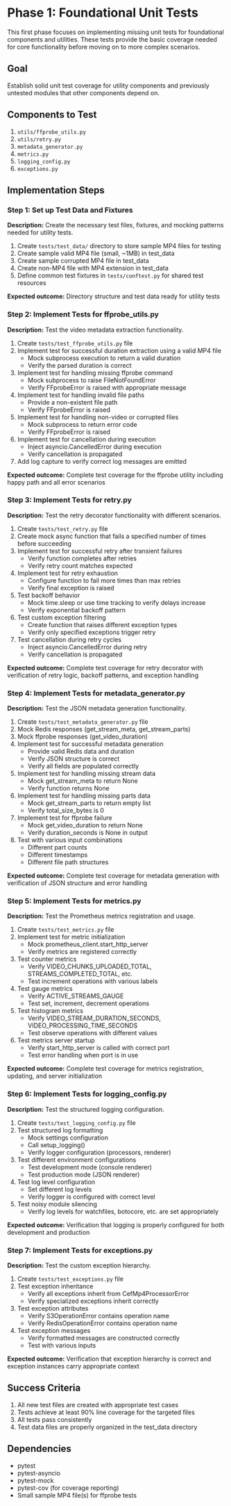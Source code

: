 # Phase 1: Foundational Unit Tests

This first phase focuses on implementing missing unit tests for foundational components and utilities. These tests provide the basic coverage needed for core functionality before moving on to more complex scenarios.

## Goal

Establish solid unit test coverage for utility components and previously untested modules that other components depend on.

## Components to Test

1. `utils/ffprobe_utils.py`
2. `utils/retry.py`
3. `metadata_generator.py`
4. `metrics.py`
5. `logging_config.py`
6. `exceptions.py`

## Implementation Steps

### Step 1: Set up Test Data and Fixtures

**Description:** Create the necessary test files, fixtures, and mocking patterns needed for utility tests.

1. Create `tests/test_data/` directory to store sample MP4 files for testing
2. Create sample valid MP4 file (small, ~1MB) in test_data
3. Create sample corrupted MP4 file in test_data
4. Create non-MP4 file with MP4 extension in test_data
5. Define common test fixtures in `tests/conftest.py` for shared test resources

**Expected outcome:** Directory structure and test data ready for utility tests

### Step 2: Implement Tests for ffprobe_utils.py

**Description:** Test the video metadata extraction functionality.

1. Create `tests/test_ffprobe_utils.py` file
2. Implement test for successful duration extraction using a valid MP4 file
   - Mock subprocess execution to return a valid duration
   - Verify the parsed duration is correct
3. Implement test for handling missing ffprobe command
   - Mock subprocess to raise FileNotFoundError
   - Verify FFprobeError is raised with appropriate message
4. Implement test for handling invalid file paths
   - Provide a non-existent file path
   - Verify FFprobeError is raised
5. Implement test for handling non-video or corrupted files
   - Mock subprocess to return error code
   - Verify FFprobeError is raised
6. Implement test for cancellation during execution
   - Inject asyncio.CancelledError during execution
   - Verify cancellation is propagated
7. Add log capture to verify correct log messages are emitted

**Expected outcome:** Complete test coverage for the ffprobe utility including happy path and all error scenarios

### Step 3: Implement Tests for retry.py

**Description:** Test the retry decorator functionality with different scenarios.

1. Create `tests/test_retry.py` file
2. Create mock async function that fails a specified number of times before succeeding
3. Implement test for successful retry after transient failures
   - Verify function completes after retries
   - Verify retry count matches expected
4. Implement test for retry exhaustion
   - Configure function to fail more times than max retries
   - Verify final exception is raised
5. Test backoff behavior
   - Mock time.sleep or use time tracking to verify delays increase
   - Verify exponential backoff pattern
6. Test custom exception filtering
   - Create function that raises different exception types
   - Verify only specified exceptions trigger retry
7. Test cancellation during retry cycles
   - Inject asyncio.CancelledError during retry
   - Verify cancellation is propagated

**Expected outcome:** Complete test coverage for retry decorator with verification of retry logic, backoff patterns, and exception handling

### Step 4: Implement Tests for metadata_generator.py

**Description:** Test the JSON metadata generation functionality.

1. Create `tests/test_metadata_generator.py` file
2. Mock Redis responses (get_stream_meta, get_stream_parts)
3. Mock ffprobe responses (get_video_duration)
4. Implement test for successful metadata generation
   - Provide valid Redis data and duration
   - Verify JSON structure is correct
   - Verify all fields are populated correctly
5. Implement test for handling missing stream data
   - Mock get_stream_meta to return None
   - Verify function returns None
6. Implement test for handling missing parts data
   - Mock get_stream_parts to return empty list
   - Verify total_size_bytes is 0
7. Implement test for ffprobe failure
   - Mock get_video_duration to return None
   - Verify duration_seconds is None in output
8. Test with various input combinations
   - Different part counts
   - Different timestamps
   - Different file path structures

**Expected outcome:** Complete test coverage for metadata generation with verification of JSON structure and error handling

### Step 5: Implement Tests for metrics.py

**Description:** Test the Prometheus metrics registration and usage.

1. Create `tests/test_metrics.py` file
2. Implement test for metric initialization
   - Mock prometheus_client.start_http_server
   - Verify metrics are registered correctly
3. Test counter metrics
   - Verify VIDEO_CHUNKS_UPLOADED_TOTAL, STREAMS_COMPLETED_TOTAL, etc.
   - Test increment operations with various labels
4. Test gauge metrics
   - Verify ACTIVE_STREAMS_GAUGE
   - Test set, increment, decrement operations
5. Test histogram metrics
   - Verify VIDEO_STREAM_DURATION_SECONDS, VIDEO_PROCESSING_TIME_SECONDS
   - Test observe operations with different values
6. Test metrics server startup
   - Verify start_http_server is called with correct port
   - Test error handling when port is in use

**Expected outcome:** Complete test coverage for metrics registration, updating, and server initialization

### Step 6: Implement Tests for logging_config.py

**Description:** Test the structured logging configuration.

1. Create `tests/test_logging_config.py` file
2. Test structured log formatting
   - Mock settings configuration
   - Call setup_logging()
   - Verify logger configuration (processors, renderer)
3. Test different environment configurations
   - Test development mode (console renderer)
   - Test production mode (JSON renderer)
4. Test log level configuration
   - Set different log levels
   - Verify logger is configured with correct level
5. Test noisy module silencing
   - Verify log levels for watchfiles, botocore, etc. are set appropriately

**Expected outcome:** Verification that logging is properly configured for both development and production

### Step 7: Implement Tests for exceptions.py

**Description:** Test the custom exception hierarchy.

1. Create `tests/test_exceptions.py` file
2. Test exception inheritance
   - Verify all exceptions inherit from CefMp4ProcessorError
   - Verify specialized exceptions inherit correctly
3. Test exception attributes
   - Verify S3OperationError contains operation name
   - Verify RedisOperationError contains operation name
4. Test exception messages
   - Verify formatted messages are constructed correctly
   - Test with various inputs

**Expected outcome:** Verification that exception hierarchy is correct and exception instances carry appropriate context

## Success Criteria

1. All new test files are created with appropriate test cases
2. Tests achieve at least 90% line coverage for the targeted files
3. All tests pass consistently
4. Test data files are properly organized in the test_data directory

## Dependencies

- pytest
- pytest-asyncio
- pytest-mock
- pytest-cov (for coverage reporting)
- Small sample MP4 file(s) for ffprobe tests
